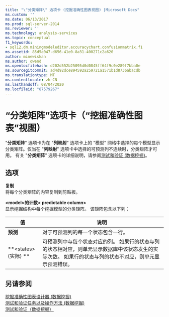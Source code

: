 ```yaml
---
title: "\"分类矩阵\" 选项卡 (挖掘准确性图表视图) |Microsoft Docs"
ms.custom: ''
ms.date: 06/13/2017
ms.prod: sql-server-2014
ms.reviewer: ''
ms.technology: analysis-services
ms.topic: conceptual
f1_keywords:
- sql12.dm.miningmodeleditor.accuracychart.confusionmatrix.f1
ms.assetid: 85d5a047-d656-41e0-8a31-400271c2a620
author: minewiskan
ms.author: owend
ms.openlocfilehash: d202d552b25095d0d0845ff64f9c0e289f7bba0e
ms.sourcegitcommit: ad4d92dce894592a259721a1571b1d8736abacdb
ms.translationtype: MT
ms.contentlocale: zh-CN
ms.lasthandoff: 08/04/2020
ms.locfileid: "87579267"
---
```

# <a name="classification-matrix-tab-mining-accuracy-chart-view"></a>“分类矩阵”选项卡（“挖掘准确性图表”视图）
  "**分类矩阵**" 选项卡为在 "**列映射**" 选项卡上的 "模型" 网格中选择的每个模型显示分类矩阵。仅当在 "**列映射**" 选项卡中选择的可预测列不连续时，分类矩阵才可用。 有关 "**分类矩阵**" 选项卡的详细说明，请参阅[测试和验证 &#40;数据挖掘&#41;](data-mining/testing-and-validation-data-mining.md)。  
  
## <a name="options"></a>选项  
 **复制**  
 将每个分类矩阵的内容复制到剪贴板。  
  
 **\<model>的计数\< predictable column>**  
 显示挖掘结构中每个挖掘模型的分类矩阵。 该矩阵包含以下列：  
  
|值|说明|  
|-----------|-----------------|  
|**预测**|对于可预测列的每一个状态包含一行。|  
|**\<states> (实际) **|可预测列中与每个状态对应的列。 如果行的状态与列的状态相对应，则单元显示数据库中该状态发生的实际次数。 如果行的状态与列的状态不对应，则单元显示预测错误。|  
  
## <a name="see-also"></a>另请参阅  
 [挖掘准确性图表设计器 &#40;数据挖掘&#41;](mining-accuracy-chart-designer-data-mining.md)   
 [测试和验证任务以及操作方法 &#40;数据挖掘&#41;](data-mining/testing-and-validation-tasks-and-how-tos-data-mining.md)   
 [测试和验证（数据挖掘）](data-mining/testing-and-validation-data-mining.md)  
  
  
